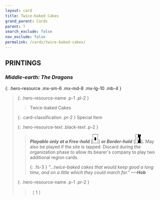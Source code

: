 ```yaml
---
layout: card
title: Twice-baked Cakes
grand_parent: Cards
parent: T
search_exclude: false
nav_exclude: false
permalink: /cards/twice-baked-cakes/
---
```


## PRINTINGS


### _Middle-earth: The Dragons_

{: .hero-resource .mx-sm-6 .mx-md-8 .mx-lg-10 .mb-4 }
> {: .hero-resource-name .p-1 .pl-2 }
> > <div class="card-mp"></div>
> > <div class="card-name">Twice-baked Cakes</div>
>
> {: .card-classification .pr-2 }
> Special Item
>
> {: .hero-resource-text .black-text .p-2 }
> > ***Playable only at a Free-hold*** <nobr>[<img src="/assets/images/free-hold.svg">]</nobr> ***or Border-hold*** <nobr>[<img src="/assets/images/border-hold.svg">]</nobr>***.*** May also be played if the site is tapped. Discard during the organization phase to allow its bearer's company to play two additional region cards.   
> > 
> > {: .fs-3 } 
> > _“...twice-baked cakes that would keep good a long time, and on a little which they could march far."_ ***---&#65279;Hob*** 
> 
> {: .hero-resource-name .p-1 .pr-2 }
> > <div class="card-shield"></div>
> > <div class="card-corruption">〔 1 〕</div>
